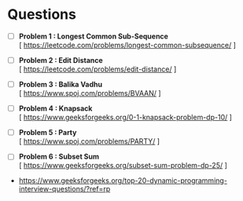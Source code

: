 # Questions
- [ ] **Problem 1 : Longest Common Sub-Sequence**   
      [ https://leetcode.com/problems/longest-common-subsequence/ ] 
- [ ] **Problem 2 : Edit Distance**    
      [ https://leetcode.com/problems/edit-distance/ ]   
- [ ] **Problem 3 : Balika Vadhu**   
      [ https://www.spoj.com/problems/BVAAN/ ]    
- [ ] **Problem 4 : Knapsack**   
      [ https://www.geeksforgeeks.org/0-1-knapsack-problem-dp-10/ ]          
- [ ] **Problem 5 : Party**   
      [ https://www.spoj.com/problems/PARTY/ ]   
- [ ] **Problem 6 : Subset Sum**   
      [ https://www.geeksforgeeks.org/subset-sum-problem-dp-25/ ]   
      
      
- https://www.geeksforgeeks.org/top-20-dynamic-programming-interview-questions/?ref=rp   
